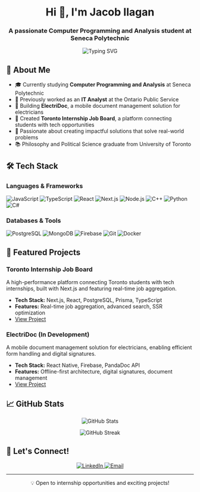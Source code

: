 <h1 align="center">Hi 👋, I'm Jacob Ilagan</h1>
<h3 align="center">A passionate Computer Programming and Analysis student at Seneca Polytechnic</h3>

<p align="center">
  <img src="https://readme-typing-svg.herokuapp.com?font=Fira+Code&pause=1000&color=2196F3&center=true&width=435&lines=Full+Stack+Developer;Mobile+App+Developer;Always+learning+new+technologies" alt="Typing SVG" />
</p>

## 🚀 About Me
- 🎓 Currently studying **Computer Programming and Analysis** at Seneca Polytechnic
- 💼 Previously worked as an **IT Analyst** at the Ontario Public Service
- 🌱 Building **ElectriDoc**, a mobile document management solution for electricians
- 🔭 Created **Toronto Internship Job Board**, a platform connecting students with tech opportunities
- 🎯 Passionate about creating impactful solutions that solve real-world problems
- 📚 Philosophy and Political Science graduate from University of Toronto

## 🛠️ Tech Stack

### Languages & Frameworks
![JavaScript](https://img.shields.io/badge/-JavaScript-F7DF1E?style=flat-square&logo=javascript&logoColor=black)
![TypeScript](https://img.shields.io/badge/-TypeScript-3178C6?style=flat-square&logo=typescript&logoColor=white)
![React](https://img.shields.io/badge/-React-61DAFB?style=flat-square&logo=react&logoColor=black)
![Next.js](https://img.shields.io/badge/-Next.js-000000?style=flat-square&logo=next.js&logoColor=white)
![Node.js](https://img.shields.io/badge/-Node.js-339933?style=flat-square&logo=node.js&logoColor=white)
![C++](https://img.shields.io/badge/-C++-00599C?style=flat-square&logo=c%2B%2B&logoColor=white)
![Python](https://img.shields.io/badge/-Python-3776AB?style=flat-square&logo=python&logoColor=white)
![C#](https://img.shields.io/badge/-C%23-239120?style=flat-square&logo=c-sharp&logoColor=white)

### Databases & Tools
![PostgreSQL](https://img.shields.io/badge/-PostgreSQL-336791?style=flat-square&logo=postgresql&logoColor=white)
![MongoDB](https://img.shields.io/badge/-MongoDB-47A248?style=flat-square&logo=mongodb&logoColor=white)
![Firebase](https://img.shields.io/badge/-Firebase-FFCA28?style=flat-square&logo=firebase&logoColor=black)
![Git](https://img.shields.io/badge/-Git-F05032?style=flat-square&logo=git&logoColor=white)
![Docker](https://img.shields.io/badge/-Docker-2496ED?style=flat-square&logo=docker&logoColor=white)

## 🌟 Featured Projects

### Toronto Internship Job Board
A high-performance platform connecting Toronto students with tech internships, built with Next.js and featuring real-time job aggregation.
- **Tech Stack:** Next.js, React, PostgreSQL, Prisma, TypeScript
- **Features:** Real-time job aggregation, advanced search, SSR optimization
- [View Project](https://github.com/ilaganjacob/toronto-internship-board)

### ElectriDoc (In Development)
A mobile document management solution for electricians, enabling efficient form handling and digital signatures.
- **Tech Stack:** React Native, Firebase, PandaDoc API
- **Features:** Offline-first architecture, digital signatures, document management
- [View Project](https://github.com/ilaganjacob/electridoc)

## 📈 GitHub Stats

<p align="center">
  <img src="https://github-readme-stats.vercel.app/api?username=ilaganjacob&show_icons=true&theme=dracula" alt="GitHub Stats" />
</p>

<p align="center">
  <img src="https://github-readme-streak-stats.herokuapp.com/?user=ilaganjacob&theme=dracula" alt="GitHub Streak" />
</p>

## 🤝 Let's Connect!

<p align="center">
  <a href="https://linkedin.com/in/jacob-ilagan" target="_blank">
    <img src="https://img.shields.io/badge/-LinkedIn-0077B5?style=for-the-badge&logo=linkedin&logoColor=white" alt="LinkedIn" />
  </a>
  <a href="mailto:jacobcandoilagan@gmail.com">
    <img src="https://img.shields.io/badge/-Email-D14836?style=for-the-badge&logo=gmail&logoColor=white" alt="Email" />
  </a>
</p>

---
<p align="center">💡 Open to internship opportunities and exciting projects!</p>
